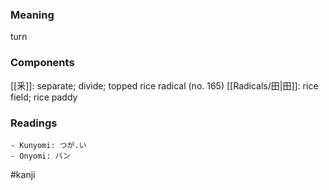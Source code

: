### Meaning

turn

### Components

[[釆]]: separate; divide; topped rice radical (no. 165) [[Radicals/田|田]]: rice field; rice paddy

### Readings

```
- Kunyomi: つが.い
- Onyomi: バン
```

#kanji